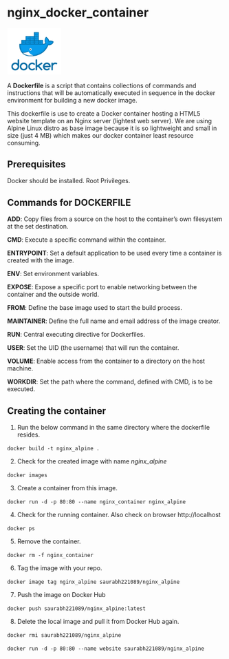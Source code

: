 # nginx_docker_container

<img src="logo.png" width=25% height=25%>

A **Dockerfile** is a script that contains collections of commands and instructions that will be automatically executed in sequence in the docker environment for building a new docker image.

This dockerfile is use to create a Docker container hosting a HTML5 website template on an Nginx server (lightest web server).
We are using Alpine Linux distro as base image because it is so lightweight and small in size (just 4 MB) which makes our docker container least resource consuming.

## Prerequisites

Docker should be installed.
Root Privileges.


## Commands for DOCKERFILE

**ADD**: Copy files from a source on the host to the container’s own filesystem at the set destination.

**CMD**: Execute a specific command within the container.

**ENTRYPOINT**: Set a default application to be used every time a container is created with the image.

**ENV**: Set environment variables.

**EXPOSE**: Expose a specific port to enable networking between the container and the outside world.

**FROM**: Define the base image used to start the build process.

**MAINTAINER**: Define the full name and email address of the image creator.

**RUN**: Central executing directive for Dockerfiles.

**USER**: Set the UID (the username) that will run the container.

**VOLUME**: Enable access from the container to a directory on the host machine.

**WORKDIR**: Set the path where the command, defined with CMD, is to be executed.


## Creating the container

1. Run the below command in the same directory where the dockerfile resides.

```docker build -t nginx_alpine . ```

2. Check for the created image with name *nginx_alpine*

```docker images```

3. Create a container from this image.

```docker run -d -p 80:80 --name nginx_container nginx_alpine```

4. Check for the running container. Also check on browser http://localhost

```docker ps``` 

5. Remove the container.

```docker rm -f nginx_container```

6. Tag the image with your repo.

```docker image tag nginx_alpine saurabh221089/nginx_alpine ```

7. Push the image on Docker Hub

```docker push saurabh221089/nginx_alpine:latest```

8. Delete the local image and pull it from Docker Hub again.

```docker rmi saurabh221089/nginx_alpine```

```docker run -d -p 80:80 --name website saurabh221089/nginx_alpine```